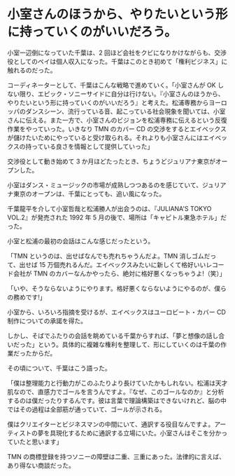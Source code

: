 # 小室さんのほうから、やりたいという形に持っていくのがいいだろう。

小室一辺倒になっていた千葉は、2 回ほど会社をクビになりかけながらも、交渉役としてのペイは個人収入になった。千葉はこのとき初めて「権利ビジネス」に触れるのだった。

コーディネーターとして、千葉はこんな戦略で進めていく。「小室さんが OK しない限り、エピック・ソニーサイドに自分は行けない。『小室さんのほうから、やりたいという形に持っていくのがいいだろう』と考えた。松浦専務からヨーロッパのダンスシーン、流行っている音、起こっている社会現象を聞いては、小室さんに伝える。また一方で、小室さんのビジョンを松浦専務に伝えるという反復作業をやっていった。いきなり TMN のカバー CD の交渉をするとエイベックスが儲けたいためにやっていると受け取られる。それよりも小室さんにはエイベックスの持っている良さを情報として提供していった」

交渉役として動き始めて 3 か月ほどたったとき、ちょうどジュリアナ東京がオープンした。

小室はダンス・ミュージックの市場が成熟しつつあるのを感じていて、ジュリアナ東京のオープンは、千葉にとっても、追い風になった。

千葉龍平を介して小室哲哉と松浦勝人が出会うのは、『JULIANA'S TOKYO VOL.2』が発売された 1992 年 5 月の後で、場所は「キャピトル東急ホテル」だった。

小室と松浦の最初の会話はこんな感じだったという。

「TMN というのは、出せばなんでも売れちゃうんだよ。TMN 消しゴムだって、出せば 15 万個売れるんだ。エイベックスみたいに新しくて格好いいレコード会社が TMN のカバーなんかやったら、絶対に格好悪くなっちゃうよ!（笑）」

「いや、そうならないようにやります。格好悪くならないようにやるのが、僕らの務めです!」

小室から、いろいろ指摘を受けるが、エイベックスはユーロビート・カバー CD 制作についての承諾を得た。

しかし、そばでふたりの会話を眺めている千葉からすれば、「夢と想像の話し合いだった」という。具体的に複雑な権利を整理して、形にしていくのは千葉の作業だったからだ。

その頃について、千葉はこう語った。

「僕は整理能力と行動力がこのふたりより長けていたかもしれない。松浦は天才肌なので、直感力でゴールを言うんですよ。『なぜ、このゴールなのか』と分析するのは僕だったりするんです。彼は言葉で理論構築はできないけれど、脳の中ではその過程は全部筋が通っていて、ゴールが示される。

僕はクリエイターとビジネスマンの中間にいて、通訳する役目なんですよ。アーティストの夢を具現化するために通訳する立場にいた。小室さんはそこを分かっていたと思います」

TMN の商標登録を持つソニーの障壁は二重、三重にあった。法律的に言えば、あり得ない商談だった。

